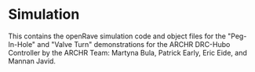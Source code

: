Simulation
==========
This contains the openRave simulation code and object files for the "Peg-In-Hole" and "Valve Turn" demonstrations for the ARCHR DRC-Hubo Controller by the ARCHR Team: Martyna Bula, Patrick Early, Eric Eide, and Mannan Javid.